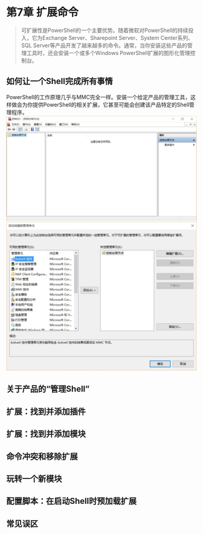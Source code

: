 # 第7章 扩展命令
> 可扩展性是PowerShell的一个主要优势。随着微软对PowerShell的持续投入，它为Exchange Server、Sharepoint Server、System Center系列、SQL Server等产品开发了越来越多的命令。通常，当你安装这些产品的管理工具时，还会安装一个或多个Windows PowerShell扩展的图形化管理控制台。

## 如何让一个Shell完成所有事情
PowerShell的工作原理几乎与MMC完全一样。安装一个给定产品的管理工具，这样做会为你提供PowerShell的相关扩展，它甚至可能会创建该产品特定的Shell管理程序。
![MMC1](https://github.com/poetlife/LearnPowershell/blob/master/pics/7_1.jpg)
![MMC2](https://github.com/poetlife/LearnPowershell/blob/master/pics/7_2.jpg)
## 关于产品的“管理Shell”
## 扩展：找到并添加插件
## 扩展：找到并添加模块
## 命令冲突和移除扩展
## 玩转一个新模块
## 配置脚本：在启动Shell时预加载扩展
## 常见误区

